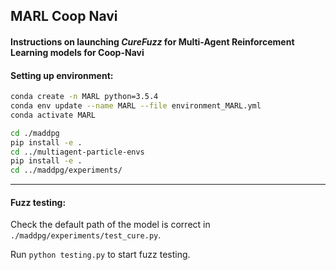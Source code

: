 ##  MARL Coop Navi

#### Instructions on launching *CureFuzz* for Multi-Agent Reinforcement Learning models for Coop-Navi

#### Setting up environment:

```bash
conda create -n MARL python=3.5.4
conda env update --name MARL --file environment_MARL.yml
conda activate MARL

cd ./maddpg
pip install -e .
cd ../multiagent-particle-envs
pip install -e .
cd ../maddpg/experiments/
```

----

#### Fuzz testing:

Check the default path of the model is correct in `./maddpg/experiments/test_cure.py`. 

Run `python testing.py` to start fuzz testing.

